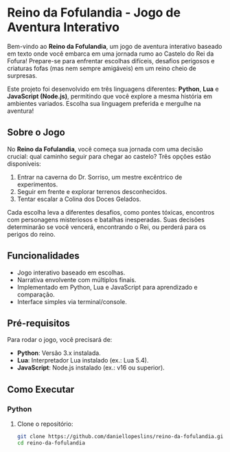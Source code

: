 # Reino da Fofulandia - Jogo de Aventura Interativo

Bem-vindo ao **Reino da Fofulandia**, um jogo de aventura interativo baseado em texto onde você embarca em uma jornada rumo ao Castelo do Rei da Fofura! Prepare-se para enfrentar escolhas difíceis, desafios perigosos e criaturas fofas (mas nem sempre amigáveis) em um reino cheio de surpresas.

Este projeto foi desenvolvido em três linguagens diferentes: **Python**, **Lua** e **JavaScript (Node.js)**, permitindo que você explore a mesma história em ambientes variados. Escolha sua linguagem preferida e mergulhe na aventura!

## Sobre o Jogo

No **Reino da Fofulandia**, você começa sua jornada com uma decisão crucial: qual caminho seguir para chegar ao castelo? Três opções estão disponíveis:
1. Entrar na caverna do Dr. Sorriso, um mestre excêntrico de experimentos.
2. Seguir em frente e explorar terrenos desconhecidos.
3. Tentar escalar a Colina dos Doces Gelados.

Cada escolha leva a diferentes desafios, como pontes tóxicas, encontros com personagens misteriosos e batalhas inesperadas. Suas decisões determinarão se você vencerá, encontrando o Rei, ou perderá para os perigos do reino.

## Funcionalidades

- Jogo interativo baseado em escolhas.
- Narrativa envolvente com múltiplos finais.
- Implementado em Python, Lua e JavaScript para aprendizado e comparação.
- Interface simples via terminal/console.

## Pré-requisitos

Para rodar o jogo, você precisará de:
- **Python**: Versão 3.x instalada.
- **Lua**: Interpretador Lua instalado (ex.: Lua 5.4).
- **JavaScript**: Node.js instalado (ex.: v16 ou superior).

## Como Executar

### Python
1. Clone o repositório:
   ```bash
   git clone https://github.com/daniellopeslins/reino-da-fofulandia.git
   cd reino-da-fofulandia
